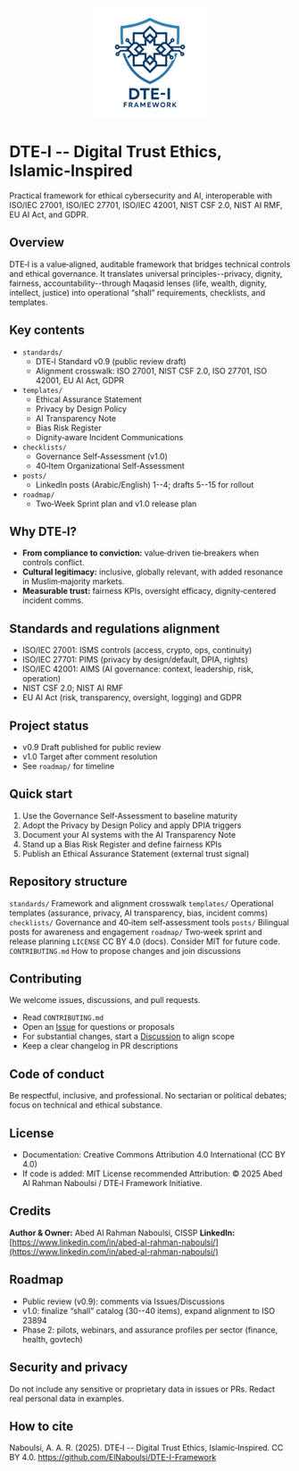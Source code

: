 <p align="center">
  <img src="https://github.com/ElNaboulsi/DTE-I-Framework/blob/main/assets_dtei-logo1.png" 
       alt="DTE-I Framework Logo" width="200"/>
</p>

# DTE‑I -- Digital Trust Ethics, Islamic‑Inspired

Practical framework for ethical cybersecurity and AI, interoperable with ISO/IEC 27001, ISO/IEC 27701, ISO/IEC 42001, NIST CSF 2.0, NIST AI RMF, EU AI Act, and GDPR.

## Overview

DTE‑I is a value‑aligned, auditable framework that bridges technical controls and ethical governance. It translates universal principles--privacy, dignity, fairness, accountability--through Maqasid lenses (life, wealth, dignity, intellect, justice) into operational “shall” requirements, checklists, and templates.

## Key contents

- `standards/`
  - DTE‑I Standard v0.9 (public review draft)
  - Alignment crosswalk: ISO 27001, NIST CSF 2.0, ISO 27701, ISO 42001, EU AI Act, GDPR
- `templates/`
  - Ethical Assurance Statement
  - Privacy by Design Policy
  - AI Transparency Note
  - Bias Risk Register
  - Dignity‑aware Incident Communications
- `checklists/`
  - Governance Self‑Assessment (v1.0)
  - 40‑Item Organizational Self‑Assessment
- `posts/`
  - LinkedIn posts (Arabic/English) 1--4; drafts 5--15 for rollout
- `roadmap/`
  - Two‑Week Sprint plan and v1.0 release plan

## Why DTE‑I?

- **From compliance to conviction:** value‑driven tie‑breakers when controls conflict.
- **Cultural legitimacy:** inclusive, globally relevant, with added resonance in Muslim‑majority markets.
- **Measurable trust:** fairness KPIs, oversight efficacy, dignity‑centered incident comms.

## Standards and regulations alignment

- ISO/IEC 27001: ISMS controls (access, crypto, ops, continuity)
- ISO/IEC 27701: PIMS (privacy by design/default, DPIA, rights)
- ISO/IEC 42001: AIMS (AI governance: context, leadership, risk, operation)
- NIST CSF 2.0; NIST AI RMF
- EU AI Act (risk, transparency, oversight, logging) and GDPR

## Project status

- v0.9 Draft published for public review
- v1.0 Target after comment resolution
- See `roadmap/` for timeline

## Quick start

1) Use the Governance Self‑Assessment to baseline maturity
2) Adopt the Privacy by Design Policy and apply DPIA triggers
3) Document your AI systems with the AI Transparency Note
4) Stand up a Bias Risk Register and define fairness KPIs
5) Publish an Ethical Assurance Statement (external trust signal)

## Repository structure

`standards/`       Framework and alignment crosswalk
`templates/`       Operational templates (assurance, privacy, AI transparency, bias, incident comms)
`checklists/`      Governance and 40‑item self‑assessment tools
`posts/`           Bilingual posts for awareness and engagement
`roadmap/`         Two‑week sprint and release planning
`LICENSE`          CC BY 4.0 (docs). Consider MIT for future code.
`CONTRIBUTING.md`  How to propose changes and join discussions

## Contributing

We welcome issues, discussions, and pull requests.
- Read `CONTRIBUTING.md`
- Open an [Issue](https://github.com/ElNaboulsi/DTE-I-Framework/issues) for questions or proposals
- For substantial changes, start a [Discussion](https://github.com/ElNaboulsi/DTE-I-Framework/discussions) to align scope
- Keep a clear changelog in PR descriptions

## Code of conduct

Be respectful, inclusive, and professional. No sectarian or political debates; focus on technical and ethical substance.

## License

- Documentation: Creative Commons Attribution 4.0 International (CC BY 4.0)
- If code is added: MIT License recommended
Attribution: © 2025 Abed Al Rahman Naboulsi / DTE‑I Framework Initiative.

## Credits

**Author & Owner:** Abed Al Rahman Naboulsi, CISSP
**LinkedIn:** [https://www.linkedin.com/in/abed-al-rahman-naboulsi/](https://www.linkedin.com/in/abed-al-rahman-naboulsi/)

## Roadmap

- Public review (v0.9): comments via Issues/Discussions
- v1.0: finalize “shall” catalog (30--40 items), expand alignment to ISO 23894
- Phase 2: pilots, webinars, and assurance profiles per sector (finance, health, govtech)

## Security and privacy

Do not include any sensitive or proprietary data in issues or PRs. Redact real personal data in examples.

## How to cite

Naboulsi, A. A. R. (2025). DTE‑I -- Digital Trust Ethics, Islamic‑Inspired. CC BY 4.0. https://github.com/ElNaboulsi/DTE-I-Framework

